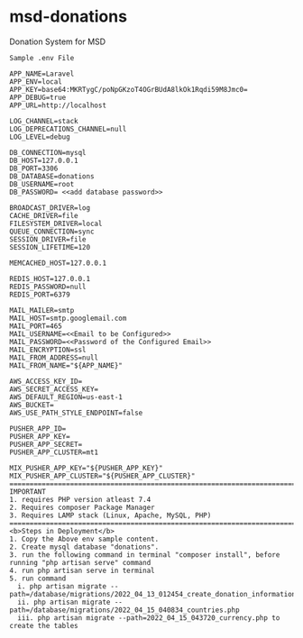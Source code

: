 # msd-donations
 Donation System for MSD
 
    Sample .env File

    APP_NAME=Laravel
    APP_ENV=local
    APP_KEY=base64:MKRTygC/poNpGKzoT4OGrBUdA8lkOk1Rqdi59M8Jmc0=
    APP_DEBUG=true
    APP_URL=http://localhost

    LOG_CHANNEL=stack
    LOG_DEPRECATIONS_CHANNEL=null
    LOG_LEVEL=debug

    DB_CONNECTION=mysql
    DB_HOST=127.0.0.1
    DB_PORT=3306
    DB_DATABASE=donations
    DB_USERNAME=root
    DB_PASSWORD= <<add database password>>

    BROADCAST_DRIVER=log
    CACHE_DRIVER=file
    FILESYSTEM_DRIVER=local
    QUEUE_CONNECTION=sync
    SESSION_DRIVER=file
    SESSION_LIFETIME=120

    MEMCACHED_HOST=127.0.0.1

    REDIS_HOST=127.0.0.1
    REDIS_PASSWORD=null
    REDIS_PORT=6379

    MAIL_MAILER=smtp
    MAIL_HOST=smtp.googlemail.com
    MAIL_PORT=465
    MAIL_USERNAME=<<Email to be Configured>>
    MAIL_PASSWORD=<<Password of the Configured Email>>
    MAIL_ENCRYPTION=ssl
    MAIL_FROM_ADDRESS=null
    MAIL_FROM_NAME="${APP_NAME}"

    AWS_ACCESS_KEY_ID=
    AWS_SECRET_ACCESS_KEY=
    AWS_DEFAULT_REGION=us-east-1
    AWS_BUCKET=
    AWS_USE_PATH_STYLE_ENDPOINT=false

    PUSHER_APP_ID=
    PUSHER_APP_KEY=
    PUSHER_APP_SECRET=
    PUSHER_APP_CLUSTER=mt1

    MIX_PUSHER_APP_KEY="${PUSHER_APP_KEY}"
    MIX_PUSHER_APP_CLUSTER="${PUSHER_APP_CLUSTER}"
    ===================================================================================================================================
    IMPORTANT
    1. requires PHP version atleast 7.4
    2. Requires composer Package Manager
    3. Requires LAMP stack (Linux, Apache, MySQL, PHP)
    ====================================================================================================================================
    <b>Steps in Deployment</b>
    1. Copy the Above env sample content.
    2. Create mysql database "donations".
    3. run the following command in terminal "composer install", before running "php artisan serve" command
    4. run php artisan serve in terminal
    5. run command 
      i. php artisan migrate --path=/database/migrations/2022_04_13_012454_create_donation_information.php 
      ii. php artisan migrate --path=/database/migrations/2022_04_15_040834_countries.php  
      iii. php artisan migrate --path=2022_04_15_043720_currency.php to create the tables
